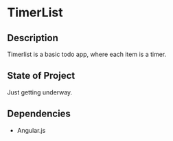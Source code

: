 # TimerList

## Description

Timerlist is a basic todo app, where each item is a timer.

## State of Project
Just getting underway.

## Dependencies
- Angular.js

